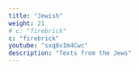 ```yaml
---
title: "Jewish"
weight: 21
# c: "firebrick"
c: "firebrick"
youtube: "sxq8vIm4Cwc"
description: "Texts from the Jews"
---
```


